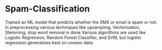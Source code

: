 # Spam-Classification
Trained an ML model that predicts whether the SMS or email is spam or not. In preprocessing various techniques like upsampling, Vectorisation, Stemming, stop word removal is done Various algorithms are used like Logistic Regression, Random Forest Classifier, and SVM, but logistic regression generalizes best on unseen data.
